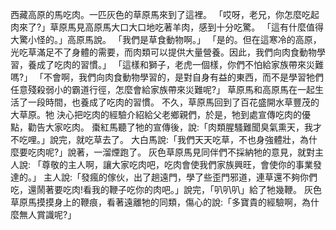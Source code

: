 西藏高原的馬吃肉。一匹灰色的草原馬來到了這裡。
「哎呀，老兄，你怎麼吃起肉來了?」草原馬見高原馬大口大口地吃著羊肉，感到十分吃驚。
「這有什麼值得大驚小怪的。」高原馬說。
「我們是草食動物啊。」
「是的。但在這寒冷的高原，光吃草滿足不了身體的需要，而肉類可以提供大量營養。因此，我們向肉食動物學習，養成了吃肉的習慣。」
「這樣和獅子，老虎一個樣，你們不怕給家族帶來災難嗎?」
「不會啊，我們向肉食動物學習的，是對自身有益的東西，而不是學習牠們任意殘殺弱小的霸道行徑，怎麼會給家族帶來災難呢?」
草原馬和高原馬在一起生活了一段時間，也養成了吃肉的習慣。
不久，草原馬回到了百花盛開水草豐茂的大草原。牠 決心把吃肉的經驗介紹給父老鄉親們，於是，牠到處宣傳吃肉的優點，勸告大家吃肉。
棗紅馬聽了牠的宣傳後，說:「肉類腥騷難聞臭氣熏天，我才不吃哩。」說完，就吃草去了。
大白馬說:「我們天天吃草，不也身強體壯，為什麼要吃肉呢?」說著，一溜煙跑了。
灰色草原馬見同伴們不採納牠的意見，就對主人說:
「尊敬的主人啊，讓大家吃肉吧，吃肉會使我們家族興旺，會使你的事業發達的。」
主人說:「發瘋的傢伙，出了趟遠門，學了些歪門邪道，連草還不夠你們吃，還鬧著要吃肉!看我的鞭子吃你的肉吧。」說完，「叭叭叭」給了牠幾鞭。
灰色草原馬摸摸身上的鞭痕，看著遠離牠的同類，傷心的說:「多寶貴的經驗啊，為什麼無人賞識呢?」